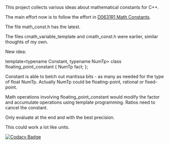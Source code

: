 This project collects various ideas about mathematical constants for C++.

The main effort now is to follow the effort in
[D0631R1 Math Constants](wg21.link/p0631).

The file math_const.h has the latest.

The files cmath_variable_template and cmath_const.h were earlier, similar thoughts of my own.


New idea:

template<typename Constant, typename NumTp>
  class floating_point_constant
  {
    NumTp fact;
  };

Constant is able to belch out mantissa bits - as many as needed for the type of float NumTp.
Actually NumTp could be floating-point, rational or fixed-point.

Math operations involving floating_point_constant would modify the factor and accumulate operations
using template programming.
Ratios need to cancel the constant.

Only evaluate at the end and with the best precision.

This could work a lot like units.

[![Codacy Badge](https://api.codacy.com/project/badge/Grade/221f0486a7304f0abb963cbcf910c922)](https://www.codacy.com/app/emsr/cxx_math_const?utm_source=github.com&amp;utm_medium=referral&amp;utm_content=emsr/cxx_math_const&amp;utm_campaign=Badge_Grade)
